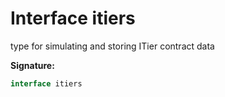 
# Interface itiers

type for simulating and storing ITier contract data

<b>Signature:</b>

```typescript
interface itiers 
```
